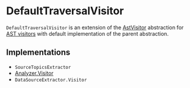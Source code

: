 # DefaultTraversalVisitor

`DefaultTraversalVisitor` is an extension of the [AstVisitor](AstVisitor.md) abstraction for [AST visitors](#implementations) with default implementation of the parent abstraction.

## Implementations

* `SourceTopicsExtractor`
* [Analyzer.Visitor](Visitor.md)
* `DataSourceExtractor.Visitor`
